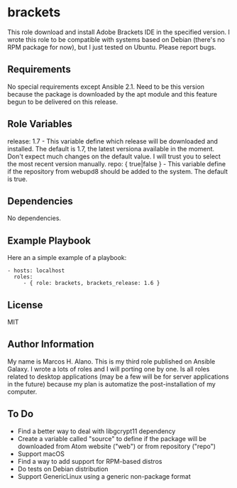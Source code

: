 brackets
========

This role download and install Adobe Brackets IDE in the specified version. I wrote this role to be compatible with systems based on Debian (there's no  RPM package for now), but I just tested on Ubuntu. Please report bugs.

Requirements
------------

No special requirements except Ansible 2.1. Need to be this version because the package is downloaded by the apt module and this feature begun to be delivered on this release.

Role Variables
--------------

release: 1.7 - This variable define which release will be downloaded and installed. The default is 1.7, the latest versiona available in the moment. Don't expect much changes on the default value. I will trust you to select the most recent version manually.
repo: { true|false } - This variable define if the repository from webupd8 should be added to the system. The default is true.

Dependencies
------------

No dependencies.

Example Playbook
----------------

Here an a simple example of a playbook:

    - hosts: localhost
      roles:
         - { role: brackets, brackets_release: 1.6 }

License
-------

MIT

Author Information
------------------

My name is Marcos H. Alano. This is my third role published on Ansible Galaxy. I wrote a lots of roles and I will porting one by one. Is all roles related to desktop applications (may be a few will be for server applications in the future) because my plan is automatize the post-installation of my computer.

To Do
-----

* Find a better way to deal with libgcrypt11 dependency
* Create a variable called "source" to define if the package will be downloaded from Atom website ("web") or from repository ("repo")
* Support macOS
* Find a way to add support for RPM-based distros
* Do tests on Debian distribution
* Support GenericLinux using a generic non-package format
